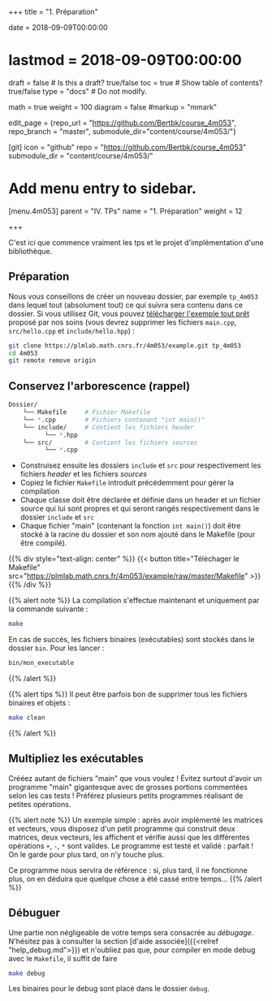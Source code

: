 +++
title = "1. Préparation"

date = 2018-09-09T00:00:00
# lastmod = 2018-09-09T00:00:00

draft = false  # Is this a draft? true/false
toc = true  # Show table of contents? true/false
type = "docs"  # Do not modify.

math = true
weight = 100
diagram = false
#markup = "mmark"

edit_page = {repo_url = "https://github.com/Bertbk/course_4m053", repo_branch = "master", submodule_dir="content/course/4m053/"}

[git]
  icon = "github"
  repo = "https://github.com/Bertbk/course_4m053"
  submodule_dir = "content/course/4m053/"

# Add menu entry to sidebar.
[menu.4m053]
  parent = "IV. TPs"
  name = "1. Préparation"
  weight = 12


+++

C'est ici que commence vraiment les tps et le projet d'implémentation d'une bibliothèque. 

## Préparation

Nous vous conseillons de créer un nouveau dossier, par exemple `tp_4m053` dans lequel tout (absolument tout) ce qui suivra sera contenu dans ce dossier. Si vous utilisez Git, vous pouvez [télécharger l'exemple tout prêt](https://plmlab.math.cnrs.fr/4m053/example) proposé par nos soins (vous devrez supprimer les fichiers `main.cpp`, `src/hello.cpp` et `include/hello.hpp`) :
```bash
git clone https://plmlab.math.cnrs.fr/4m053/example.git tp_4m053
cd 4m053
git remote remove origin
```

## Conservez l'arborescence (rappel)

```bash
Dossier/
    └── Makefile     # Fichier Makefile
    └── *.cpp        # Fichiers contenant "int main()"
    └── include/     # Contient les fichiers header
          └── *.hpp
    └── src/         # Contient les fichiers sources
          └── *.cpp
```

- Construisez ensuite les dossiers `include` et `src` pour respectivement les fichiers *header* et les fichiers *sources* 
- Copiez le fichier `Makefile` introduit précédemment pour gérer la compilation
- Chaque classe doit être déclarée et définie dans un header et un fichier source qui lui sont propres et qui seront rangés respectivement dans le dossier `include` et `src`
- Chaque fichier "main" (contenant la fonction `int main()`) doit être stocké à la racine du dossier et son nom ajouté dans le Makefile (pour être compilé).

{{% div style="text-align: center" %}}
{{< button title="Téléchager le Makefile" src="https://plmlab.math.cnrs.fr/4m053/example/raw/master/Makefile" >}}
{{% /div %}}


{{% alert note %}}
La compilation s'effectue maintenant et uniquement par la commande suivante :
```bash
make
```
En cas de succès, les fichiers binaires (exécutables) sont stockés dans le dossier `bin`. Pour les lancer :
```bash
bin/mon_executable
```
{{% /alert %}}

{{% alert tips %}}
Il peut être parfois bon de supprimer tous les fichiers binaires et objets :
```bash
make clean
```
{{% /alert %}}

## Multipliez les exécutables


Crééez autant de fichiers "main" que vous voulez ! Évitez surtout d'avoir un programme "main" gigantesque avec de grosses portions commentées selon les cas tests ! Préférez plusieurs petits programmes réalisant de petites opérations.

{{% alert note %}}
Un exemple simple : après avoir implémenté les matrices et vecteurs, vous disposez d'un petit programme qui construit deux matrices, deux vecteurs, les affichent et vérifie aussi que les différentes opérations `+`, `-`, `*` sont valides. Le programme est testé et validé : parfait ! On le garde pour plus tard, on n'y touche plus. 

Ce programme nous servira de référence : si, plus tard, il ne fonctionne plus, on en déduira que quelque chose a été cassé entre temps...
{{% /alert %}}

## Débuguer

Une partie non négligeable de votre temps sera consacrée au *débugage*. N'hésitez pas à consulter la section [d'aide associée]({{<relref "help_debug.md">}}) et n'oubliez pas que, pour compiler en mode debug avec le `Makefile`, il suffit de faire
```bash
make debug
```
Les binaires pour le debug sont placé dans le dossier `debug`.